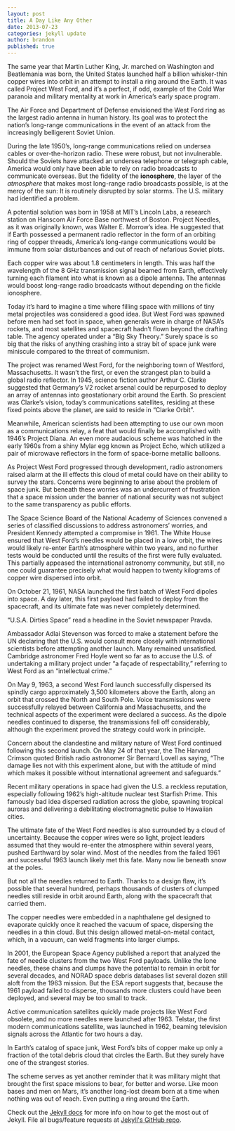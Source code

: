 ```yaml
---
layout: post
title: A Day Like Any Other
date: 2013-07-23
categories: jekyll update
author: brandon
published: true
---
```


The same year that Martin Luther King, Jr. marched on Washington and Beatlemania was born, the United States launched half a billion whisker-thin copper wires into orbit in an attempt to install a ring around the Earth. It was called Project West Ford, and it’s a perfect, if odd, example of the Cold War paranoia and military mentality at work in America’s early space program.

The Air Force and Department of Defense envisioned the West Ford ring as the largest radio antenna in human history. Its goal was to protect the nation’s long-range communications in the event of an attack from the increasingly belligerent Soviet Union.


During the late 1950’s, long-range communications relied on undersea cables or over-the-horizon radio. These were robust, but not invulnerable. Should the Soviets have attacked an undersea telephone or telegraph cable, America would only have been able to rely on radio broadcasts to communicate overseas. But the fidelity of the **ionosphere**, the layer of the _atmosphere_ that makes most long-range radio broadcasts possible, is at the mercy of the sun: It is routinely disrupted by solar storms. The U.S. military had identified a problem.

A potential solution was born in 1958 at MIT’s Lincoln Labs, a research station on Hanscom Air Force Base northwest of Boston. Project Needles, as it was originally known, was Walter E. Morrow’s idea. He suggested that if Earth possessed a permanent radio reflector in the form of an orbiting ring of copper threads, America’s long-range communications would be immune from solar disturbances and out of reach of nefarious Soviet plots.

Each copper wire was about 1.8 centimeters in length. This was half the wavelength of the 8 GHz transmission signal beamed from Earth, effectively turning each filament into what is known as a dipole antenna. The antennas would boost long-range radio broadcasts without depending on the fickle ionosphere.

Today it’s hard to imagine a time where filling space with millions of tiny metal projectiles was considered a good idea. But West Ford was spawned before men had set foot in space, when generals were in charge of NASA’s rockets, and most satellites and spacecraft hadn’t flown beyond the drafting table. The agency operated under a “Big Sky Theory.” Surely space is so big that the risks of anything crashing into a stray bit of space junk were miniscule compared to the threat of communism.

The project was renamed West Ford, for the neighboring town of Westford, Massachusetts. It wasn’t the first, or even the strangest plan to build a global radio reflector. In 1945, science fiction author Arthur C. Clarke suggested that Germany’s V2 rocket arsenal could be repurposed to deploy an array of antennas into geostationary orbit around the Earth. So prescient was Clarke’s vision, today’s communications satellites, residing at these fixed points above the planet, are said to reside in “Clarke Orbit”.

Meanwhile, American scientists had been attempting to use our own moon as a communications relay, a feat that would finally be accomplished with 1946’s Project Diana. An even more audacious scheme was hatched in the early 1960s from a shiny Mylar egg known as Project Echo, which utilized a pair of microwave reflectors in the form of space-borne metallic balloons.

As Project West Ford progressed through development, radio astronomers raised alarm at the ill effects this cloud of metal could have on their ability to survey the stars. Concerns were beginning to arise about the problem of space junk. But beneath these worries was an undercurrent of frustration that a space mission under the banner of national security was not subject to the same transparency as public efforts.

The Space Science Board of the National Academy of Sciences convened a series of classified discussions to address astronomers’ worries, and President Kennedy attempted a compromise in 1961. The White House ensured that West Ford’s needles would be placed in a low orbit, the wires would likely re-enter Earth’s atmosphere within two years, and no further tests would be conducted until the results of the first were fully evaluated. This partially appeased the international astronomy community, but still, no one could guarantee precisely what would happen to twenty kilograms of copper wire dispersed into orbit.

On October 21, 1961, NASA launched the first batch of West Ford dipoles into space. A day later, this first payload had failed to deploy from the spacecraft, and its ultimate fate was never completely determined.

“U.S.A. Dirties Space” read a headline in the Soviet newspaper Pravda. 

Ambassador Adlai Stevenson was forced to make a statement before the UN declaring that the U.S. would consult more closely with international scientists before attempting another launch. Many remained unsatisfied. Cambridge astronomer Fred Hoyle went so far as to accuse the U.S. of undertaking a military project under “a façade of respectability,” referring to West Ford as an “intellectual crime.”

On May 9, 1963, a second West Ford launch successfully dispersed its spindly cargo approximately 3,500 kilometers above the Earth, along an orbit that crossed the North and South Pole. Voice transmissions were successfully relayed between California and Massachusetts, and the technical aspects of the experiment were declared a success. As the dipole needles continued to disperse, the transmissions fell off considerably, although the experiment proved the strategy could work in principle.

Concern about the clandestine and military nature of West Ford continued following this second launch. On May 24 of that year, the  The Harvard Crimson quoted British radio astronomer Sir Bernard Lovell as saying, “The damage lies not with this experiment alone, but with the attitude of mind which makes it possible without international agreement and safeguards.”

Recent military operations in space had given the U.S. a reckless reputation, especially following 1962’s high-altitude nuclear test Starfish Prime. This famously bad idea dispersed radiation across the globe, spawning tropical auroras and delivering a debilitating electromagnetic pulse to Hawaiian cities.

The ultimate fate of the West Ford needles is also surrounded by a cloud of uncertainty. Because the copper wires were so light, project leaders assumed that they would re-enter the atmosphere within several years, pushed Earthward by solar wind. Most of the needles from the failed 1961 and successful 1963 launch likely met this fate. Many now lie beneath snow at the poles.

But not all the needles returned to Earth. Thanks to a design flaw, it’s possible that several hundred, perhaps thousands of clusters of clumped needles still reside in orbit around Earth, along with the spacecraft that carried them.

The copper needles were embedded in a naphthalene gel designed to evaporate quickly once it reached the vacuum of space, dispersing the needles in a thin cloud. But this design allowed metal-on-metal contact, which, in a vacuum, can weld fragments into larger clumps.

In 2001, the European Space Agency published a report that analyzed the fate of needle clusters from the two West Ford payloads. Unlike the lone needles, these chains and clumps have the potential to remain in orbit for several decades, and NORAD space debris databases list several dozen still aloft from the 1963 mission. But the ESA report suggests that, because the 1961 payload failed to disperse, thousands more clusters could have been deployed, and several may be too small to track.

Active communication satellites quickly made projects like West Ford obsolete, and no more needles were launched after 1963. Telstar, the first modern communications satellite, was launched in 1962, beaming television signals across the Atlantic for two hours a day.

In Earth’s catalog of space junk, West Ford’s bits of copper make up only a fraction of the total debris cloud that circles the Earth. But they surely have one of the strangest stories.

The scheme serves as yet another reminder that it was military might that brought the first space missions to bear, for better and worse. Like moon bases and men on Mars, it’s another long-lost dream born at a time when nothing was out of reach. Even putting a ring around the Earth.

Check out the [Jekyll docs][jekyll] for more info on how to get the most out of Jekyll. File all bugs/feature requests at [Jekyll's GitHub repo][jekyll-gh].

[jekyll-gh]: https://github.com/mojombo/jekyll
[jekyll]:    http://jekyllrb.com